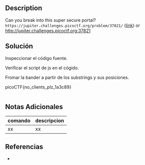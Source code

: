 ## Description
Can you break into this super secure portal? `https://jupiter.challenges.picoctf.org/problem/37821/` ([link](https://jupiter.challenges.picoctf.org/problem/37821/)) or http://jupiter.challenges.picoctf.org:37821

## Solución

Inspeccionar el código fuente.

Verificar el script de js en el cógido. 

Fromar la bander a partir de los substrings y sus posiciones.

picoCTF{no_clients_plz_1a3c89}

```bash
```

## Notas Adicionales
|comando|descripcion|
|---|---|
|xx|xx|

## Referencias
- []()
